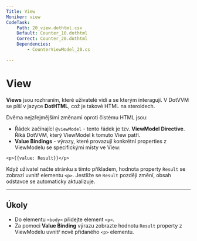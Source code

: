 ```yaml
---
Title: View
Moniker: view
CodeTask:
    Path: 20_view.dothtml.csx
    Default: Counter_10.dothtml
    Correct: Counter_20.dothtml
    Dependencies:
        - CounterViewModel_20.cs

---
```


# View

__Views__ jsou rozhraním, které uživatelé vidí a se kterým interagují. V DotVVM se píší v jazyce __DotHTML__, což je takové HTML na steroidech.

Dvěma nejzřejmějšími změnami oproti čistému HTML jsou:

- Řádek začínající `@viewModel` - tento řádek je tzv. __ViewModel Directive__. Říká DotVVM, který ViewModel k tomuto View patří.
- __Value Bindings__ - výrazy, které provazují konkrétní properties z ViewModelu se specifickými místy ve View:

```dothtml
<p>{{value: Result}}</p>
```

Když uživatel načte stránku s tímto příkladem, hodnota property `Result` se zobrazí uvnitř elementu `<p>`. Jestliže se `Result` později změní, obsah odstavce se automaticky aktualizuje.

---

## Úkoly

- Do elementu `<body>` přidejte element `<p>`.
- Za pomoci __Value Binding__ výrazu zobrazte hodnotu `Result` property z ViewModelu uvnitř nově přidaného `<p>` elementu.
